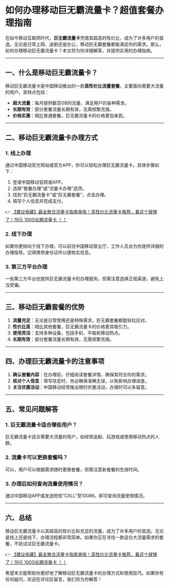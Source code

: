 # 如何办理移动巨无霸流量卡？超值套餐办理指南

在如今移动互联网时代，**巨无霸流量卡**凭借其超高的性价比，成为了许多用户的首选。无论是日常上网、追剧还是办公，移动巨无霸套餐都能满足你的需求。那么，如何办理移动巨无霸流量卡？本文将为你详细解答，并提供实用的办理指南。

---

## 一、什么是移动巨无霸流量卡？

移动巨无霸流量卡是中国移动推出的一款**高性价比流量套餐**，主要面向需要大流量的用户。其特点包括：

- **超大流量**：每月提供数百GB的流量，满足用户的各种需求。
- **长期有效**：部分套餐流量长期有效，无需频繁充值。
- **价格实惠**：相比普通套餐，巨无霸流量卡的价格更加亲民。

---

## 二、移动巨无霸流量卡办理方式

### 1. 线上办理
通过中国移动官方网站或官方APP，你可以轻松办理巨无霸流量卡。具体步骤如下：
1. 登录中国移动官网或APP。
2. 选择“套餐办理”或“流量卡办理”选项。
3. 找到“巨无霸流量卡”或“巨无霸套餐”，点击办理。
4. 填写个人信息并完成支付。

👉 [【建议收藏】最全聚合流量卡指南来啦！高性价比流量卡推荐，看这个就够了！19元 100G长期流量卡 ！！](https://bit.ly/Liuliangka)

### 2. 线下办理
如果你更倾向于线下办理，可以前往中国移动营业厅，工作人员会为你提供详细的办理指导。记得携带身份证件以便核实信息。

### 3. 第三方平台办理
一些第三方平台也提供巨无霸流量卡的办理服务，但需注意选择正规渠道，避免上当受骗。

---

## 三、移动巨无霸套餐的优势

1. **流量充足**：无论是日常使用还是特殊需求，巨无霸套餐都能轻松应对。
2. **性价比高**：相比其他套餐，巨无霸流量卡的价格更具吸引力。
3. **使用灵活**：支持多种设备，包括手机、平板和移动热点。
4. **长期有效**：部分套餐流量长期有效，无需频繁充值。

---

## 四、办理巨无霸流量卡的注意事项

1. **确认套餐内容**：在办理前，仔细阅读套餐详情，确保其符合你的需求。
2. **核对个人信息**：填写信息时，务必确保准确无误，以免影响办理进度。
3. **关注优惠活动**：中国移动经常推出限时优惠活动，办理时可以多留意。

---

## 五、常见问题解答

### 1. 巨无霸流量卡适合哪些用户？
巨无霸流量卡适合需要大流量的用户，如经常追剧、玩游戏或使用移动热点的人群。

### 2. 流量卡可以更换套餐吗？
可以，用户可以根据需求随时更换套餐，但需注意新套餐的生效时间。

### 3. 办理后如何查询流量使用情况？
通过中国移动APP或发送短信“CXLL”至10086，即可查询流量使用情况。

---

## 六、总结

移动巨无霸流量卡以其超高的性价比和充足的流量，成为了许多用户的首选。无论是线上还是线下，办理流程都非常简单。如果你正在寻找一款适合大流量需求的套餐，不妨试试巨无霸流量卡。

👉 [【建议收藏】最全聚合流量卡指南来啦！高性价比流量卡推荐，看这个就够了！19元 100G长期流量卡 ！！](https://bit.ly/Liuliangka)

希望本文能帮助你更好地了解移动巨无霸流量卡的办理方式和使用技巧。如果你有任何疑问，欢迎在评论区留言，我们将为你解答！